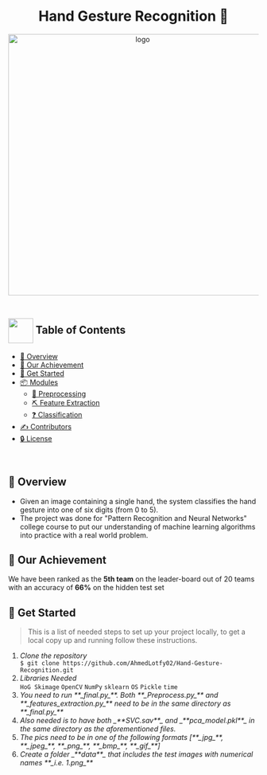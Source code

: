 <h1 align="center">Hand Gesture Recognition 🤙</h1>

</div>
<div align="center">
   <img align="center"  width="525px" src="https://img.freepik.com/free-vector/set-hand-gesture_1308-24432.jpg?w=740&t=st=1686630042~exp=1686630642~hmac=ef6860e73210bad0dded60a618cd8b015f94ffd6f5c1a2aad56f5d11fbb7655b" alt="logo">


   
</div>
<br>

## <img align= center width=50px height=50px src="https://thumbs.gfycat.com/HeftyDescriptiveChimneyswift-size_restricted.gif"> Table of Contents

- <a href ="#Overview"> 📝 Overview</a>
- <a href ="#Achievement"> 🎉 Our Achievement</a>
- <a href ="#started">  🏁 Get Started</a>
- <a href ="#modules"> 📦 Modules</a>
  - <a href ="#preprocessing"> 📸 Preprocessing</a>
  - <a href ="#feature"> ⛏ Feature Extraction</a>
  - <a href ="#classification"> ❓ Classification</a>
- <a href ="#contributors"> ✍️ Contributors</a>
- <a href ="#license"> 🔒 License</a>

<br>

## 📑 Overview <a id = "Overview"></a>
- Given an image containing a single hand, the system classifies the hand gesture into one of six digits (from 0 to 5).
- The project was done for "Pattern Recognition and Neural Networks" college course to put our understanding of machine learning algorithms into practice with a real world problem.


## 🎉 Our Achievement <a id = "Achievement"></a>
We  have been ranked as the **5th team** on the leader-board out of 20 teams with an accuracy of **66%** on the hidden test set 


## 🏁 Get Started <a id = "started"></a>
<blockquote>
  <p>This is a list of needed steps to set up your project locally, to get a local copy up and running follow these instructions.
 </p>
</blockquote>
<ol>
  <li><em>Clone the repository</em>
    <div>
        <code>$ git clone https://github.com/AhmedLotfy02/Hand-Gesture-Recognition.git</code>
    </div>
  </li>
     <li><em>Libraries Needed</em>
    <div>
        <code>HoG Skimage</code>
       <code>OpenCV</code>
       <code>NumPy</code>
       <code>sklearn</code>
        <code>OS</code>
        <code>Pickle</code>
        <code>time</code>
    </div>
  </li>
  <li><em>You need to run **_final.py_**. Both **_Preprocess.py_** and **_features_extraction.py_** need to be in the same directory as **_final.py_**</em>
  </li>
    <li><em>Also needed is to have both _**SVC.sav**_ and _**pca_model.pkl**_ in the same directory as the aforementioned files.</em>
  </li>
  <li><em>The pics need to be in one of the following formats [**_jpg_**, **_jpeg_**, **_png_**, **_bmp_**, **_gif_**]</em>
  </li>
   <li><em>Create a folder _**data**_ that includes the test images with numerical names **_i.e. 1.png_**</em>
  </li>

</ol>








